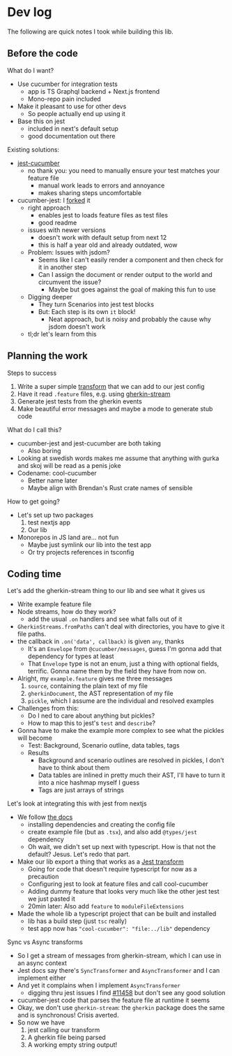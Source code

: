 # Dev log

The following are quick notes I took while building this lib.

## Before the code

What do I want?
- Use cucumber for integration tests
  - app is TS Graphql backend + Next.js frontend
  - Mono-repo pain included
- Make it pleasant to use for other devs
  - So people actually end up using it
- Base this on jest
  - included in next's default setup
  - good documentation out there

Existing solutions:
- [jest-cucumber](https://github.com/bencompton/jest-cucumber)
  - no thank you: you need to manually ensure your test matches your feature file
    - manual work leads to errors and annoyance
    - makes sharing steps uncomfortable
- cucumber-jest: I [forked](https://github.com/technocreatives/cucumber-jest) it
  - right approach
    - enables jest to loads feature files as test files
    - good readme
  - issues with newer versions
    - doesn't work with default setup from next 12
    - this is half a year old and already outdated, wow
  - Problem: Issues with jsdom?
    - Seems like I can't easily render a component and then check for it in another step
    - Can I assign the document or render output to the world and circumvent the issue?
      - Maybe but goes against the goal of making this fun to use
  - Digging deeper
    - They turn Scenarios into jest test blocks
    - But: Each step is its own `it` block!
      - Neat approach, but is noisy and probably the cause why jsdom doesn't work
  - tl;dr let's learn from this

## Planning the work

Steps to success
1. Write a super simple [transform](https://jestjs.io/docs/code-transformation) that we can add to our jest config
2. Have it read `.feature` files, e.g. using [gherkin-stream](https://www.npmjs.com/package/@cucumber/gherkin-streams)
3. Generate jest tests from the gherkin events
4. Make beautiful error messages and maybe a mode to generate stub code

What do I call this?
- cucumber-jest and jest-cucumber are both taking
  - Also boring
- Looking at swedish words makes me assume that anything with gurka and skoj will be read as a penis joke
- Codename: cool-cucumber
  - Better name later
  - Maybe align with Brendan's Rust crate names of sensible

How to get going?
- Let's set up two packages
  1. test nextjs app
  2. Our lib
- Monorepos in JS land are… not fun
  - Maybe just symlink our lib into the test app
  - Or try projects references in tsconfig

## Coding time

Let's add the gherkin-stream thing to our lib and see what it gives us
- Write example feature file
- Node streams, how do they work?
  - add the usual `.on` handlers and see what falls out of it
- `GherkinStreams.fromPaths` can't deal with directories, you have to give it file paths.
- the callback in `.on('data', callback)` is given `any`, thanks
  - It's an `Envelope` from `@cucumber/messages`, guess I'm gonna add that dependency for types at least
  - That `Envelope` type is not an enum, just a thing with optional fields, terrific.
    Gonna name them by the field they have from now on.
- Alright, my `example.feature` gives me three messages
  1. `source`, containing the plain text of my file
  2. `gherkinDocument`, the AST representation of my file
  3. `pickle`, which I assume are the individual and resolved examples
- Challenges from this:
  - Do I ned to care about anything but pickles?
  - How to map this to jest's `test` and `describe`?
- Gonna have to make the example more complex to see what the pickles will become
  - Test: Background, Scenario outline, data tables, tags
  - Results
    - Background and scenario outlines are resolved in pickles, I don't have to think about them
    - Data tables are inlined in pretty much their AST, I'll have to turn it into a nice hashmap myself I guess
    - Tags are just arrays of strings

Let's look at integrating this with jest from nextjs
- We follow [the docs](https://nextjs.org/docs/testing#setting-up-jest-with-the-rust-compiler)
  - installing dependencies and creating the config file
  - create example file (but as `.tsx`), and also add `@types/jest` dependency
  - Oh wait, we didn't set up next with typescript. How is that not the default? Jesus. Let's redo that part.
- Make our lib export a thing that works as a [Jest transform](https://jestjs.io/docs/code-transformation#examples)
  - Going for code that doesn't require typescript for now as a precaution
  - Configuring jest to look at feature files and call cool-cucumber
  - Adding dummy feature that looks very much like the other jest test we just pasted it
  - 20min later: Also add `feature` to `moduleFileExtensions`
- Made the whole lib a typescript project that can be built and installed
  - lib has a build step (just `tsc` really)
  - test app now has `"cool-cucumber": "file:../lib"` dependency

Sync vs Async transforms
- So I get a stream of messages from gherkin-stream, which I can use in an async context
- Jest docs say there's `SyncTransformer` and `AsyncTransformer` and I can implement either
- And yet it complains when I implement `AsyncTransformer`
  - digging thru jest issues I find [#11458](https://github.com/facebook/jest/issues/11458) but don't see any good solution
- cucumber-jest code that parses the feature file at runtime it seems
- Okay, we don't use `gherkin-stream`: the `gherkin` package does the same and is synchronous! Crisis averted.
- So now we have
  1. jest calling our transform
  2. A gherkin file being parsed
  3. A working empty string output!
